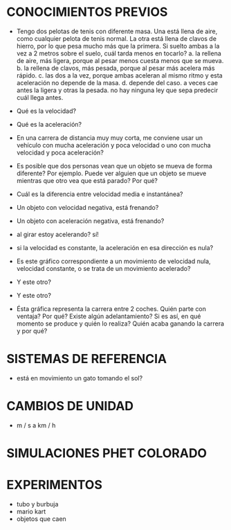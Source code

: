 # CONOCIMIENTOS PREVIOS

- Tengo dos pelotas de tenis con diferente masa. Una está llena de aire, como cualquier pelota de tenis normal. La otra está llena de clavos de hierro, por lo que pesa mucho más que la primera. Si suelto ambas a la vez a 2 metros sobre el suelo, cuál tarda menos en tocarlo?
a. la rellena de aire, más ligera, porque al pesar menos cuesta menos que se mueva.
b. la rellena de clavos, más pesada, porque al pesar más acelera más rápido.
c. las dos a la vez, porque ambas aceleran al mismo ritmo y esta aceleración no depende de la masa.
d. depende del caso. a veces cae antes la ligera y otras la pesada. no hay ninguna ley que sepa predecir cuál llega antes.

- Qué es la velocidad?

- Qué es la aceleración?

- En una carrera de distancia muy muy corta, me conviene usar un vehículo con mucha aceleración y poca velocidad o uno con mucha velocidad y poca aceleración?

- Es posible que dos personas vean que un objeto se mueva de forma diferente? Por ejemplo. Puede ver alguien que un objeto se mueve mientras que otro vea que está parado? Por qué?

- Cuál es la diferencia entre velocidad media e instantánea?

- Un objeto con velocidad negativa, está frenando?

- Un objeto con aceleración negativa, está frenando?

- al girar estoy acelerando? sí!

- si la velocidad es constante, la aceleración en esa dirección es nula?

- Es este gráfico correspondiente a un movimiento de velocidad nula, velocidad constante, o se trata de un movimiento acelerado?

- Y este otro?

- Y este otro?

- Ésta gráfica representa la carrera entre 2 coches. Quién parte con ventaja? Por qué? Existe algún adelantamiento? Si es así, en qué momento se produce y quién lo realiza? Quién acaba ganando la carrera y por qué?

# SISTEMAS DE REFERENCIA

- está en movimiento un gato tomando el sol?

# CAMBIOS DE UNIDAD

- m / s a km / h

# SIMULACIONES PHET COLORADO

# EXPERIMENTOS
- tubo y burbuja
- mario kart
- objetos que caen